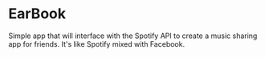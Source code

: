 # EarBook

Simple app that will interface with the Spotify API to create a music sharing app for friends. It's like Spotify mixed with Facebook.
